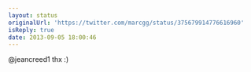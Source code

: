 ```yaml
---
layout: status
originalUrl: 'https://twitter.com/marcgg/status/375679914776616960'
isReply: true
date: 2013-09-05 18:00:46
---
```


@jeancreed1 thx :)
